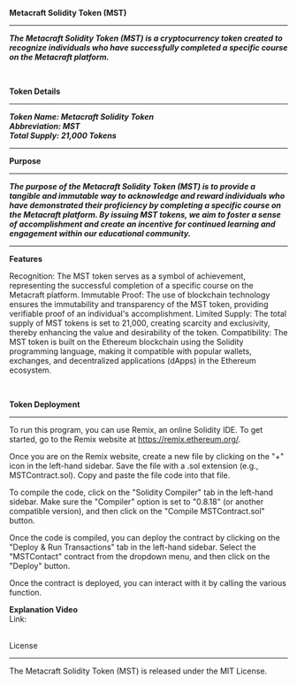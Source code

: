 **Metacraft Solidity Token (MST)**
***
***The Metacraft Solidity Token (MST) is a cryptocurrency token created to recognize individuals who have successfully completed a specific course on the Metacraft platform.***

<br>

**Token Details**
***
***Token Name: Metacraft Solidity Token <br> Abbreviation: MST <br> Total Supply: 21,000 Tokens***

***
**Purpose**
***

***The purpose of the Metacraft Solidity Token (MST) is to provide a tangible and immutable way to acknowledge and reward individuals who have demonstrated their proficiency by completing a specific course on the Metacraft platform. By issuing MST tokens, we aim to foster a sense of accomplishment and create an incentive for continued learning and engagement within our educational community.***

***
**Features**

Recognition: The MST token serves as a symbol of achievement, representing the successful completion of a specific course on the Metacraft platform.
Immutable Proof: The use of blockchain technology ensures the immutability and transparency of the MST token, providing verifiable proof of an individual's accomplishment.
Limited Supply: The total supply of MST tokens is set to 21,000, creating scarcity and exclusivity, thereby enhancing the value and desirability of the token.
Compatibility: The MST token is built on the Ethereum blockchain using the Solidity programming language, making it compatible with popular wallets, exchanges, and decentralized applications (dApps) in the Ethereum ecosystem.

<br>

**Token Deployment**

***
To run this program, you can use Remix, an online Solidity IDE. To get started, go to the Remix website at https://remix.ethereum.org/.

Once you are on the Remix website, create a new file by clicking on the "+" icon in the left-hand sidebar. Save the file with a .sol extension (e.g., MSTContract.sol). Copy and paste the file code into that file.

To compile the code, click on the "Solidity Compiler" tab in the left-hand sidebar. Make sure the "Compiler" option is set to "0.8.18" (or another compatible version), and then click on the "Compile MSTContract.sol" button.

Once the code is compiled, you can deploy the contract by clicking on the "Deploy & Run Transactions" tab in the left-hand sidebar. Select the "MSTContact" contract from the dropdown menu, and then click on the "Deploy" button.

Once the contract is deployed, you can interact with it by calling the various function. 

**Explanation Video**
<br>
Link: 
<br>

<br>
License

***

The Metacraft Solidity Token (MST) is released under the MIT License.
